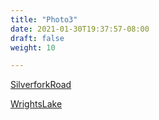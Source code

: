 ```yaml
---
title: "Photo3"
date: 2021-01-30T19:37:57-08:00
draft: false
weight: 10

---
```


<a target="_blank" href="/wom/static/maps/SilverforkRoad.pdf">SilverforkRoad</a> 

<a target="_blank" href="/wom/static/maps/WrightsLake.pdf">WrightsLake</a> 

